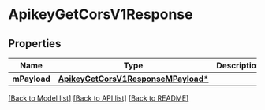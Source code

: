 # ApikeyGetCorsV1Response

## Properties
Name | Type | Description | Notes
------------ | ------------- | ------------- | -------------
**mPayload** | [**ApikeyGetCorsV1ResponseMPayload***](ApikeyGetCorsV1ResponseMPayload.md) |  | 

[[Back to Model list]](../README.md#documentation-for-models) [[Back to API list]](../README.md#documentation-for-api-endpoints) [[Back to README]](../README.md)


